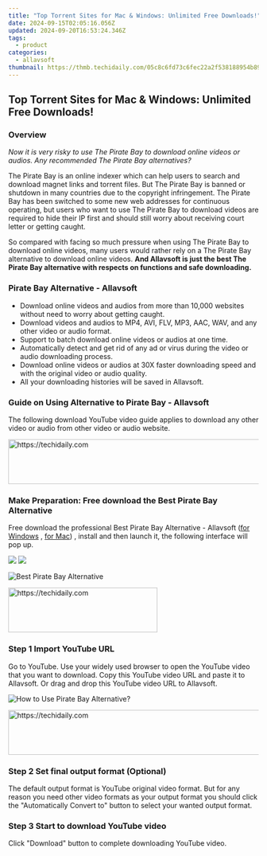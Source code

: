 ```yaml
---
title: "Top Torrent Sites for Mac & Windows: Unlimited Free Downloads!"
date: 2024-09-15T02:05:16.056Z
updated: 2024-09-20T16:53:24.346Z
tags:
  - product
categories:
  - allavsoft
thumbnail: https://thmb.techidaily.com/05c8c6fd73c6fec22a2f538188954b893a706bcf3ee5edf935baeb75dd083d47.jpg
---
```


## Top Torrent Sites for Mac & Windows: Unlimited Free Downloads!

### Overview

_Now it is very risky to use The Pirate Bay to download online videos or audios. Any recommended The Pirate Bay alternatives?_

The Pirate Bay is an online indexer which can help users to search and download magnet links and torrent files. But The Pirate Bay is banned or shutdown in many countries due to the copyright infringement. The Pirate Bay has been switched to some new web addresses for continuous operating, but users who want to use The Pirate Bay to download videos are required to hide their IP first and should still worry about receiving court letter or getting caught.

So compared with facing so much pressure when using The Pirate Bay to download online videos, many users would rather rely on a The Pirate Bay alternative to download online videos. **And Allavsoft is just the best The Pirate Bay alternative with respects on functions and safe downloading.**

### Pirate Bay Alternative - Allavsoft

* Download online videos and audios from more than 10,000 websites without need to worry about getting caught.
* Download videos and audios to MP4, AVI, FLV, MP3, AAC, WAV, and any other video or audio format.
* Support to batch download online videos or audios at one time.
* Automatically detect and get rid of any ad or virus during the video or audio downloading process.
* Download online videos or audios at 30X faster downloading speed and with the original video or audio quality.
* All your downloading histories will be saved in Allavsoft.

### Guide on Using Alternative to Pirate Bay - Allavsoft

The following download YouTube video guide applies to download any other video or audio from other video or audio website.

<!-- affiliate ads begin -->
<a href="https://ephamedtechinc.pxf.io/c/5597632/2130531/26400" target="_top" id="2130531">
  <img src="//a.impactradius-go.com/display-ad/26400-2130531" border="0" alt="https://techidaily.com" width="728" height="90"/>
</a>
<img height="0" width="0" src="https://ephamedtechinc.pxf.io/i/5597632/2130531/26400" style="position:absolute;visibility:hidden;" border="0" />
<!-- affiliate ads end -->

### Make Preparation: Free download the Best Pirate Bay Alternative

Free download the professional Best Pirate Bay Alternative - Allavsoft ([for Windows](https://tools.techidaily.com/allavsoft/products/) , [for Mac](https://tools.techidaily.com/allavsoft/products/)) , install and then launch it, the following interface will pop up.

[![](https://www.allavsoft.com/how-to/../images/how-to/free-download-win.jpg)](https://tools.techidaily.com/allavsoft/products/) [![](https://www.allavsoft.com/how-to/../images/how-to/free-download-mac.jpg)](https://tools.techidaily.com/allavsoft/products/)

![Best Pirate Bay Alternative](https://www.allavsoft.com/how-to/../images/allavsoft/screen-shot-600.jpg)

<!-- affiliate ads begin -->
<a href="https://malaysia-healthcare-travel-council.pxf.io/c/5597632/1557742/17382" target="_top" id="1557742">
  <img src="//a.impactradius-go.com/display-ad/17382-1557742" border="0" alt="https://techidaily.com" width="300" height="90"/>
</a>
<img height="0" width="0" src="https://malaysia-healthcare-travel-council.pxf.io/i/5597632/1557742/17382" style="position:absolute;visibility:hidden;" border="0" />
<!-- affiliate ads end -->

### Step 1 Import YouTube URL

Go to YouTube. Use your widely used browser to open the YouTube video that you want to download. Copy this YouTube video URL and paste it to Allavsoft. Or drag and drop this YouTube video URL to Allavsoft.

![How to Use Pirate Bay Alternative?](https://www.allavsoft.com/how-to/../images/how-to/download-rtmp-video/download-rtmp-video.jpg)

<!-- affiliate ads begin -->
<a href="https://appsumo.8odi.net/c/5597632/2123749/7443" target="_top" id="2123749">
  <img src="//a.impactradius-go.com/display-ad/7443-2123749" border="0" alt="https://techidaily.com" width="728" height="90"/>
</a>
<img height="0" width="0" src="https://appsumo.8odi.net/i/5597632/2123749/7443" style="position:absolute;visibility:hidden;" border="0" />
<!-- affiliate ads end -->

### Step 2 Set final output format (Optional)

The default output format is YouTube original video format. But for any reason you need other video formats as your output format you should click the "Automatically Convert to" button to select your wanted output format.

### Step 3 Start to download YouTube video

Click "Download" button to complete downloading YouTube video.

<ins class="adsbygoogle"
     style="display:block"
     data-ad-format="autorelaxed"
     data-ad-client="ca-pub-7571918770474297"
     data-ad-slot="1223367746"></ins>

<ins class="adsbygoogle"
     style="display:block"
     data-ad-client="ca-pub-7571918770474297"
     data-ad-slot="8358498916"
     data-ad-format="auto"
     data-full-width-responsive="true"></ins>



